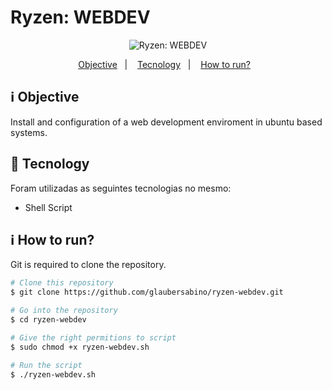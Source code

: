 # Ryzen: WEBDEV

<p align="center">
  <img src="https://i.ibb.co/X51Pyxy/Captura-de-tela-de-2020-11-05-17-09-56.png" alt="Ryzen: WEBDEV" />
</p>

<p align="center">
  <a href="#rocket-objective">Objective</a>&nbsp;&nbsp;&nbsp;|&nbsp;&nbsp;&nbsp;
  <a href="#rocket-technologies">Tecnology</a>&nbsp;&nbsp;&nbsp;|&nbsp;&nbsp;&nbsp;
  <a href="#information_source-how-to-use">How to run?</a>&nbsp;&nbsp;&nbsp;
</p>

## :information_source: Objective

Install and configuration of a web development enviroment in ubuntu based systems.

## :rocket: Tecnology

Foram utilizadas as seguintes tecnologias no mesmo:

- Shell Script

## :information_source: How to run?

Git is required to clone the repository.

```bash
# Clone this repository
$ git clone https://github.com/glaubersabino/ryzen-webdev.git

# Go into the repository
$ cd ryzen-webdev

# Give the right permitions to script
$ sudo chmod +x ryzen-webdev.sh

# Run the script
$ ./ryzen-webdev.sh
```